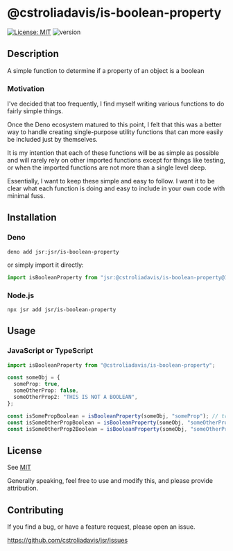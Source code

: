 # @cstroliadavis/is-boolean-property

[![License: MIT](https://img.shields.io/badge/License-MIT-yellow.svg)](./LICENSE)
![version](https://img.shields.io/badge/version-1.0.0-blue)

## Description

A simple function to determine if a property of an object is a boolean

### Motivation

I've decided that too frequently, I find myself writing various functions to do
fairly simple things.

Once the Deno ecosystem matured to this point, I felt that this was a better way
to handle creating single-purpose utility functions that can more easily be
included just by themselves.

It is my intention that each of these functions will be as simple as possible
and will rarely rely on other imported functions except for things like testing,
or when the imported functions are not more than a single level deep.

Essentially, I want to keep these simple and easy to follow. I want it to be
clear what each function is doing and easy to include in your own code with
minimal fuss.

## Installation

### Deno

```shell
deno add jsr:jsr/is-boolean-property
```

or simply import it directly:

```ts
import isBooleanProperty from "jsr:@cstroliadavis/is-boolean-property@1";
```

### Node.js

```shell
npx jsr add jsr/is-boolean-property
```

## Usage

### JavaScript or TypeScript

```ts
import isBooleanProperty from "@cstroliadavis/is-boolean-property";

const someObj = {
  someProp: true,
  someOtherProp: false,
  someOtherProp2: "THIS IS NOT A BOOLEAN",
};

const isSomePropBoolean = isBooleanProperty(someObj, "someProp"); // true
const isSomeOtherPropBoolean = isBooleanProperty(someObj, "someOtherProp"); // true
const isSomeOtherProp2Boolean = isBooleanProperty(someObj, "someOtherProp2"); // false
```

## License

See [MIT](./LICENSE)

Generally speaking, feel free to use and modify this, and please provide
attribution.

## Contributing

If you find a bug, or have a feature request, please open an issue.

https://github.com/cstroliadavis/jsr/issues
